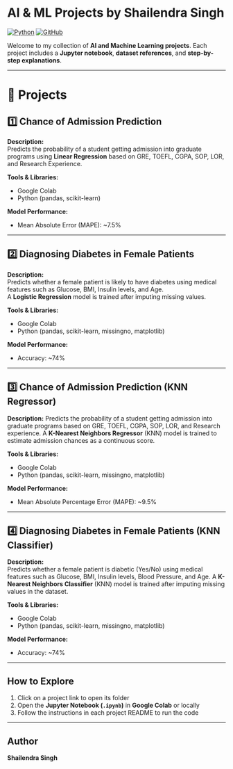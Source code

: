 # **AI & ML Projects by Shailendra Singh**

[![Python](https://img.shields.io/badge/Python-3.11-blue)](https://www.python.org/)
[![GitHub](https://img.shields.io/badge/GitHub-Repository-black)](https://github.com/)

Welcome to my collection of **AI and Machine Learning projects**. Each project includes a **Jupyter notebook**, **dataset references**, and **step-by-step explanations**.

---

# 🚀 Projects

## 1️⃣ Chance of Admission Prediction
**Description:**  
Predicts the probability of a student getting admission into graduate programs using **Linear Regression** based on GRE, TOEFL, CGPA, SOP, LOR, and Research Experience.  

**Tools & Libraries:**  
- Google Colab  
- Python (pandas, scikit-learn)  

**Model Performance:**  
- Mean Absolute Error (MAPE): ~7.5%  

---

## 2️⃣ Diagnosing Diabetes in Female Patients
**Description:**  
Predicts whether a female patient is likely to have diabetes using medical features such as Glucose, BMI, Insulin levels, and Age.  
A **Logistic Regression** model is trained after imputing missing values.  

**Tools & Libraries:**  
- Google Colab  
- Python (pandas, scikit-learn, missingno, matplotlib)  

**Model Performance:**  
- Accuracy: ~74%  


---

## 3️⃣ Chance of Admission Prediction (KNN Regressor)
**Description:**
Predicts the probability of a student getting admission into graduate programs based on GRE, TOEFL, CGPA, SOP, LOR, and Research experience.
A **K-Nearest Neighbors Regressor** (KNN) model is trained to estimate admission chances as a continuous score.

**Tools & Libraries:**  
- Google Colab  
- Python (pandas, scikit-learn, missingno, matplotlib)

**Model Performance:**
- Mean Absolute Percentage Error (MAPE): ~9.5%

---

## 4️⃣ Diagnosing Diabetes in Female Patients (KNN Classifier)
**Description:**  
Predicts whether a female patient is diabetic (Yes/No) using medical features such as Glucose, BMI, Insulin levels, Blood Pressure, and Age.
A **K-Nearest Neighbors Classifier** (KNN) model is trained after imputing missing values in the dataset.  

**Tools & Libraries:**  
- Google Colab  
- Python (pandas, scikit-learn, missingno, matplotlib)  

**Model Performance:**  
- Accuracy: ~74%

---

## **How to Explore**

1. Click on a project link to open its folder
2. Open the **Jupyter Notebook (`.ipynb`)** in **Google Colab** or locally
3. Follow the instructions in each project README to run the code

---

## **Author**

**Shailendra Singh**

